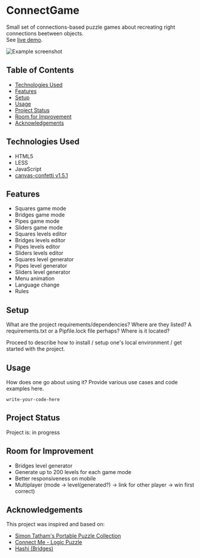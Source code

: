 # ConnectGame
Small set of connections-based puzzle games about recreating right connections beetween objects.<br>
See [live demo](https://pas-artur.000webhostapp.com/ConnectGame/index.html).

![Example screenshot](screenshot.png)

## Table of Contents
* [Technologies Used](#technologies-used)
* [Features](#features)
* [Setup](#setup)
* [Usage](#usage)
* [Project Status](#project-status)
* [Room for Improvement](#room-for-improvement)
* [Acknowledgements](#acknowledgements)


## Technologies Used
- HTML5
- LESS
- JavaScript
- [canvas-confetti v1.5.1](https://www.npmjs.com/package/canvas-confetti)


## Features
- Squares game mode
- Bridges game mode
- Pipes game mode
- Sliders game mode
- Squares levels editor
- Bridges levels editor
- Pipes levels editor
- Sliders levels editor
- Squares level generator
- Pipes level generator
- Sliders level generator
- Menu animation
- Language change
- Rules


## Setup
What are the project requirements/dependencies? Where are they listed? A requirements.txt or a Pipfile.lock file perhaps? Where is it located?

Proceed to describe how to install / setup one's local environment / get started with the project.


## Usage
How does one go about using it?
Provide various use cases and code examples here.

`write-your-code-here`


## Project Status
Project is: in progress


## Room for Improvement
- Bridges level generator
- Generate up to 200 levels for each game mode
- Better responsiveness on mobile
- Multiplayer (mode -> level(generated?) -> link for other player -> win first correct)


## Acknowledgements
This project was inspired and based on: 
- [Simon Tatham's Portable Puzzle Collection](https://www.chiark.greenend.org.uk/~sgtatham/puzzles/)
- [Connect Me - Logic Puzzle](https://play.google.com/store/apps/details?id=net.bohush.connect.me.logic.puzzle&hl=en&gl=US)
- [Hashi (Bridges)](https://play.google.com/store/apps/details?id=ch.aorlinn.bridges&hl=en&gl=US)
